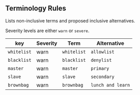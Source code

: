 ## Terminology Rules

Lists non-inclusive terms and proposed inclusive alternatives.

Severity levels are either `warn` or `severe`.

| key | Severity | Term | Alternative |
| - | - | - | - |
| `whitelist` | warn | `whitelist` | `allowlist` |
| `blacklist` | warn | `blacklist` | `denylist` |
| `master` | warn | `master` | `primary` |
| `slave` | warn | `slave` | `secondary`|
| `brownbag` | warn | `brownbag` | `lunch and learn`|
